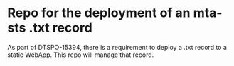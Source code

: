 # Repo for the deployment of an mta-sts .txt record

As part of DTSPO-15394, there is a requirement to deploy a .txt record to a static WebApp. This repo will manage that record.
